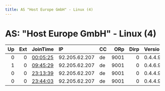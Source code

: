 ```yaml
---
title: AS "Host Europe GmbH" - Linux (4)
---
```


# AS: "Host Europe GmbH" - Linux (4)

|   Up |   Ext | JoinTime                                                                                              | IP            | CC   |   ORp |   Dirp | Version   | Contact             | Nickname      |   eFamMembers |
|-----:|------:|:------------------------------------------------------------------------------------------------------|:--------------|:-----|------:|-------:|:----------|:--------------------|:--------------|--------------:|
|    0 |     0 | [00:05:25](https://nusenu.github.io/OrNetStats/w/relay/E5A309B2F59B737C56CC827C70CF53FF2A88ADD9.html) | 92.205.62.207 | de   |  9001 |      0 | 0.4.4.9   | None                | vhome         |             1 |
|    1 |     0 | [09:45:29](https://nusenu.github.io/OrNetStats/w/relay/048CCD01019306E95E857F7BBC9AE32D25B538A8.html) | 92.205.62.207 | de   |  9001 |      0 | 0.4.6.9   | milestone@posteo.de | vhome         |             1 |
|    0 |     0 | [23:13:39](https://nusenu.github.io/OrNetStats/w/relay/08C65A9572EE7367DDC8FD24AACE346E3678BC0F.html) | 92.205.62.207 | de   |  9001 |      0 | 0.4.4.9   | None                | hacktheplanet |             1 |
|    0 |     0 | [23:44:03](https://nusenu.github.io/OrNetStats/w/relay/EEF6A7E47026111B5B48D56744E648E2DCAC6601.html) | 92.205.62.207 | de   |  9001 |      0 | 0.4.4.9   | None                | hacktheplanet |             1 |
